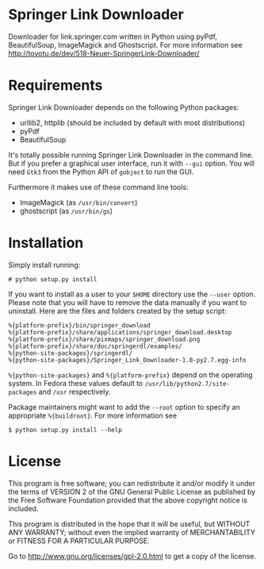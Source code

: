 Springer Link Downloader
========================

Downloader for link.springer.com written in Python using pyPdf, BeautifulSoup,
ImageMagick and Ghostscript. For more information see 
http://tovotu.de/dev/518-Neuer-SpringerLink-Downloader/

Requirements
============

Springer Link Downloader depends on the following Python packages:

* urllib2, httplib (should be included by default with most distributions)
* pyPdf
* BeautifulSoup

It's totally possible running Springer Link Downloader in the command
line. But if you prefer a graphical user interface, run it with `--gui`
option. You will need `Gtk3` from the Python API of `gobject` to run the GUI.

Furthermore it makes use of these command line tools:

* ImageMagick (as `/usr/bin/convert`)
* ghostscript (as `/usr/bin/gs`)

Installation
============


Simply install running:

    # python setup.py install
    
If you want to install as a user to your `$HOME` directory use the `--user`
option. Please note that you will have to remove the data manually if you want
to uninstall. Here are the files and folders created by the setup script:

    %{platform-prefix}/bin/springer_download
    %{platform-prefix}/share/applications/springer_download.desktop
    %{platform-prefix}/share/pixmaps/springer_download.png
    %{platform-prefix}/share/doc/springerdl/examples/
    %{python-site-packages}/springerdl/
    %{python-site-packages}/Springer_Link_Downloader-1.0-py2.7.egg-info
    
`%{python-site-packages}` and `%{platform-prefix}` depend on the operating system.
In Fedora these values default to `/usr/lib/python2.7/site-packages` and `/usr`
respectively.
    
Package maintainers might want to add the `--root` option to specify an
appropriate `%{buildroot}`. For more information see 

    $ python setup.py install --help

License
=======

This program is free software; you can redistribute it and/or modify it under
the terms of VERSION 2 of the GNU General Public License as published by the
Free Software Foundation provided that the above copyright notice is included.

This program is distributed in the hope that it will be useful, but WITHOUT ANY
WARRANTY; without even the implied warranty of MERCHANTABILITY or FITNESS FOR A
PARTICULAR PURPOSE.

Go to http://www.gnu.org/licenses/gpl-2.0.html to get a copy of the license.
